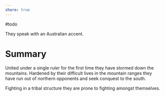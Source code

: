 ```yaml
---  
share: true  
---  
```

#todo   
  
They speak with an Australian accent.  
  
# Summary  
United under a single ruler for the first time they have stormed down the mountains. Hardened by their difficult lives in the mountain ranges they have run out of northern opponents and seek conquest to the south.  
  
Fighting in a tribal structure they are prone to fighting amongst themselves.